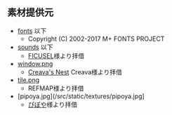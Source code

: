 素材提供元
---

- [fonts](/src/static/fonts) 以下
  - Copyright (C) 2002-2017 M+ FONTS PROJECT
- [sounds](/src/static/sounds/) 以下
  - [FICUSEL](https://ficusel.com/)様より拝借
- [window.png](/src/static/textures/window.png)
  - [Creava's Nest](http://creava.cocolog-nifty.com/) Creava様より拝借
- [tile.png](/src/static/textures/tile.png)
  - REFMAP様より拝借
- [pipoya.jpg](/src/static/textures/pipoya.jpg]
  - [ぴぽや](https://pipoya.net/sozai/)様より拝借
